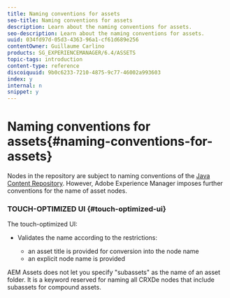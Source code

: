 ```yaml
---
title: Naming conventions for assets
seo-title: Naming conventions for assets
description: Learn about the naming conventions for assets.
seo-description: Learn about the naming conventions for assets.
uuid: 034fd97d-05d3-4363-96a1-cf61d689e256
contentOwner: Guillaume Carlino
products: SG_EXPERIENCEMANAGER/6.4/ASSETS
topic-tags: introduction
content-type: reference
discoiquuid: 9b0c6233-7210-4875-9c77-46002a993603
index: y
internal: n
snippet: y
---
```


# Naming conventions for assets{#naming-conventions-for-assets}

Nodes in the repository are subject to naming conventions of the [Java Content Repository](../../sites/developing/using/the-basics.md#javacontentrepository). However, Adobe Experience Manager imposes further conventions for the name of asset nodes.

### TOUCH-OPTIMIZED UI {#touch-optimized-ui}

The touch-optimized UI:

* Validates the name according to the restrictions:

    * an asset title is provided for conversion into the node name
    * an explicit node name is provided

AEM Assets does not let you specify "subassets" as the name of an asset folder. It is a keyword reserved for naming all CRXDe nodes that include subassets for compound assets. 
